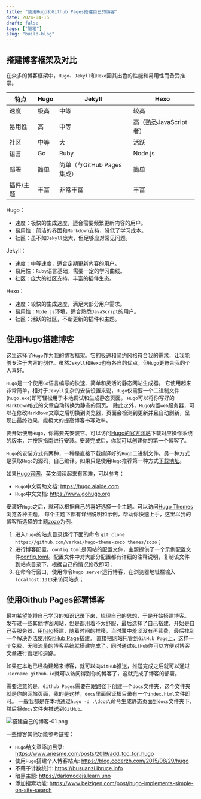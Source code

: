 ```yaml
---
title: "使用Hugo和Github Pages搭建自己的博客"
date: 2024-04-15
draft: false
tags: ["随笔"]
slug: "build-blog"
---
```


## 搭建博客框架及对比
在众多的博客框架中，`Hugo`、`Jekyll`和`Hexo`因其出色的性能和易用性而备受推崇。

| 特点       | Hugo     | Jekyll   | Hexo    |
|------------|----------|----------|----------|
| 速度       | 极高     | 中等     | 较高     |
| 易用性     | 高       | 中等     | 高（熟悉JavaScript者）|
| 社区       | 中等     | 大       | 活跃   |
| 语言       | Go       | Ruby     | Node.js |
| 部署       | 简单     | 简单（与GitHub Pages集成）| 简单   |
| 插件/主题 | 丰富     | 非常丰富 | 丰富   |

Hugo：
- 速度：极快的生成速度，适合需要频繁更新内容的用户。
- 易用性：简洁的界面和`Markdown`支持，降低了学习成本。
- 社区：虽不如`Jekyll`庞大，但足够应对常见问题。

Jekyll：
- 速度：中等速度，适合定期更新内容的用户。
- 易用性：`Ruby`语言基础，需要一定的学习曲线。
- 社区：庞大的社区支持，丰富的插件生态。

Hexo：
- 速度：较快的生成速度，满足大部分用户需求。
- 易用性：`Node.js`环境，适合熟悉`JavaScript`的用户。
- 社区：活跃的社区，不断更新的插件和主题。


## 使用Hugo搭建博客
这里选择了`Hugo`作为我的博客框架。它的极速和简约风格符合我的需求，让我能够专注于内容的创作。虽然`Jekyll`和`Hexo`也有各自的优点，但`Hugo`更符合我的个人喜好。

`Hugo`是一个使用`Go`语言编写的快速、简单和灵活的静态网站生成器。
它使用起来非常简单，相对于`Jekyll`复杂的安装设置来说，`Hugo`仅需要一个二进制文件(`hugo.exe`)即可轻松用于本地调试和生成静态页面。
`Hugo`可以将你写好的`MarkDown`格式的文章自动转换为静态的网页。
除此之外，`Hugo`内置`web`服务器，可以在修改`MarkDown`文章之后切换到浏览器，页面会检测到更新并且自动刷新，呈现出最终效果，能极大的提高博客书写效率。

要开始使用`Hugo`，你需要先安装它。可以访问[Hugo的官方网站](https://gohugo.io/getting-started/quick-start/)下载对应操作系统的版本，并按照指南进行安装。安装完成后，你就可以创建你的第一个博客了。

`Hugo`的安装方式有两种，一种是直接下载编译好的`Hugo`二进制文件。另一种方式是获取`Hugo`的源码，自己编译。如果只是使用`Hugo`推荐第一种方式[下载地址](https://github.com/gohugoio/hugo/releases)。

如果[Hugo官网](https://gohugo.io)，英文阅读起来有困难，可以参考：
- `Hugo`中文帮助文档: https://hugo.aiaide.com
- `Hugo`中文文档: https://www.gohugo.org

安装好`Hugo`之后，就可以根据自己的喜好选择一个主题。可以访问[Hugo Themes](https://www.gohugo.org/theme/)浏览各种主题。
每个主题下都有详细说明和示例，帮助你快速上手，这里以我的博客所选择的主题[zozo](https://github.com/varkai/hugo-theme-zozo)为例。
1. 进入`hugo`的站点目录运行下面的命令 `git clone https://github.com/varkai/hugo-theme-zozo themes/zozo`；
2. 进行博客配置，`config.toml`是网站的配置文件，主题提供了一个示例配置文件[config.toml](https://github.com/varkai/hugo-theme-zozo/blob/master/exampleSite/config.toml)。配置文件中对大部分配置都有详细的注释说明，复制该文件到站点目录下，根据自己的情况修改即可；
3. 在命令行窗口，使用命令`hugo server`运行博客，在浏览器地址栏输入`localhost:1313`来访问站点；

## 使用Github Pages部署博客
最初希望能将自己学习的知识记录下来，梳理自己的思想，于是开始搭建博客。
发布过一些其他博客网站，但是都用着不太舒服，最后选择了自己搭建，开始是自己买服务器，用[halo](https://gitee.com/halo-dev/halo)搭建，随着时间的推移，当时囊中羞涩没有再续费，最后找到一个解决办法使用[GitHub Page](https://docs.github.com/zh/pages/getting-started-with-github-pages)搭建。
直接把网站托管到`GitHub Page`上，这样一个免费、无限流量的博客系统就搭建完成了。同时通过`GitHub`你可以方便对博客文章进行管理和追踪。

如果在本地已经构建起来博客，就可以向`GitHub`推送，推送完成之后就可以通过`username.github.io`就可以访问得到你的博客了，这就完成了博客的部署。

需要注意的是，`Github Pages`需要在跟路径下创建一个`docs`文件夹，这个文件夹就是你的网站页面，我的是这样，`docs`里面保证根目录有一个`index.html`文件即可。
一般我都是在本地通过`hugo -d .\docs\`命令生成静态页面到`docs`文件夹下，然后将`docs`文件夹推送到`GitHub`。

![搭建自己的博客-01.png](/iblog/posts/annex/images/essays/搭建自己的博客-01.png)

一些博客其他功能参考链接：
- `Hugo`给文章添加目录: https://www.ariesme.com/posts/2019/add_toc_for_hugo
- 使用`Hugo`搭建个人博客站点: https://blog.coderzh.com/2015/08/29/hugo
- 不蒜子计数统计: https://busuanzi.ibruce.info
- 暗黑主题: https://darkmodejs.learn.uno
- 添加搜索功能: https://www.beizigen.com/post/hugo-implements-simple-on-site-search
